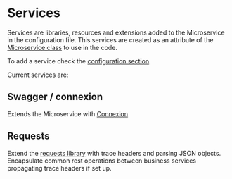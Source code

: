 # Services

Services are libraries, resources and extensions added to the Microservice in the configuration file.
This services are created as an attribute of the [Microservice class](ms_class.md) to use in the code.

To add a service check the [configuration section](configuration.md).

Current services are:

## Swagger / connexion
Extends the Microservice with [Connexion](https://github.com/zalando/connexion)

## Requests
Extend the [requests library](http://docs.python-requests.org/en/master/) with trace headers and parsing JSON objects.
Encapsulate common rest operations between business services propagating trace headers if set up.